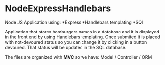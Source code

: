# NodeExpressHandlebars

Node JS Application using:
*Express
*Handlebars templating
*SQl

Application that stores hamburgers names in a database and it is displayed in the front end by using Handlebars templating. Once submited it is placed with not-devoured status so you can change it by clicking in a button devoured. That status will be updated in the SQL database.

The files are organized with **MVC** so we have: Model / Controller / ORM
